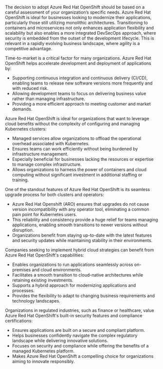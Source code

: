 The decision to adopt Azure Red Hat OpenShift should be based on a careful assessment of your organization’s specific needs. Azure Red Hat OpenShift is ideal for businesses looking to modernize their applications, particularly those still utilizing monolithic architectures. Transitioning to containers and microservices not only enhances application flexibility and scalability but also enables a more integrated DevSecOps approach, where security is embedded from the outset of the development lifecycle. This is relevant in a rapidly evolving business landscape, where agility is a competitive advantage.

Time-to-market is a critical factor for many organizations. Azure Red Hat OpenShift helps accelerate development and deployment of applications by:

- Supporting continuous integration and continuous delivery (CI/CD), enabling teams to release new software versions more frequently and with reduced risk.
- Allowing development teams to focus on delivering business value rather than managing infrastructure.
- Providing a more efficient approach to meeting customer and market demands.

<!--Another important consideration is time-to-market. If your organization needs to implement new features quickly, Azure Red Hat OpenShift provides a platform that accelerates development and deployment of applications. With support for continuous integration and continuous delivery (CI/CD), teams can release new software versions more frequently and with reduced risk. Moreover, Azure Red Hat OpenShift allows development teams to focus on delivering value to the business rather than managing infrastructure, resulting in a more efficient approach to meeting customer and market demands.-->

Azure Red Hat OpenShift is ideal for organizations that want to leverage cloud benefits without the complexity of configuring and managing Kubernetes clusters:

- Managed services allow organizations to offload the operational overhead associated with Kubernetes.
- Ensures teams can work efficiently without being burdened by infrastructure management.
- Especially beneficial for businesses lacking the resources or expertise to manage complex infrastructure.
- Allows organizations to harness the power of containers and cloud computing without significant investment in additional staffing or training.

One of the standout features of Azure Red Hat OpenShift is its seamless upgrade process for both clusters and operators:

- Azure Red Hat Openshift (ARO) ensures that upgrades do not cause version incompatibility with any operator tool, eliminating a common pain point for Kubernetes users.
- This reliability and consistency provide a huge relief for teams managing applications, enabling smooth transitions to newer versions without disruption.
- Organizations benefit from staying up-to-date with the latest features and security updates while maintaining stability in their environments.

<!--Azure Red Hat OpenShift is also an excellent choice for organizations that want to leverage cloud benefits without the complexity of configuring and managing Kubernetes clusters. With its managed services, Azure Red Hat OpenShift allows organizations to offload the operational overhead associated with Kubernetes, ensuring that teams can work efficiently. This is especially beneficial for businesses lacking the resources or expertise to manage complex infrastructure, allowing them to harness the power of containers and cloud computing without significant investment in another staffing or training.-->

Companies seeking to implement hybrid cloud strategies can benefit from Azure Red Hat OpenShift's capabilities:

- Enables organizations to run applications seamlessly across on-premises and cloud environments.
- Facilitates a smooth transition to cloud-native architectures while retaining existing investments.
- Supports a hybrid approach for modernizing applications and processes.
- Provides the flexibility to adapt to changing business requirements and technology landscapes.

<!--Furthermore, companies seeking to implement hybrid cloud strategies can benefit from Azure Red Hat OpenShift's capabilities. The platform enables organizations to run across applications seamlessly on-premises and cloud environments, facilitating a smooth transition to cloud-native architectures. This hybrid approach is crucial for organizations that want to retain existing investments while modernizing their applications and processes. Azure Red Hat OpenShift provides the flexibility to adapt to changing business requirements and technology landscapes.-->

Organizations in regulated industries, such as finance or healthcare, value Azure Red Hat OpenShift's built-in security features and compliance certifications:

- Ensures applications are built on a secure and compliant platform.
- Helps businesses confidently navigate the complex regulatory landscape while delivering innovative solutions.
- Focuses on security and compliance while offering the benefits of a managed Kubernetes platform.
- Makes Azure Red Hat OpenShift a compelling choice for organizations aiming to innovate responsibly.

<!--Lastly, organizations in regulated industries, such as finance or healthcare, value Azure Red Hat OpenShift's built-in security features and compliance certifications. By ensuring applications are built on a secure and compliant platform, businesses can confidently navigate the complex regulatory landscape while delivering innovative solutions. This focus on security and compliance, coupled with the benefits of a managed Kubernetes platform, makes Azure Red Hat OpenShift a compelling choice for organizations aiming to innovate responsibly.-->
